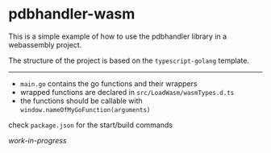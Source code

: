 # pdbhandler-wasm

This is a simple example of how to use the pdbhandler library in a webassembly project.

The structure of the project is based on the `typescript-golang` template.

---

- `main.go` contains the go functions and their wrappers
- wrapped functions are declared in `src/LoadWasm/wasmTypes.d.ts`
- the functions should be callable with `window.nameOfMyGoFunction(arguments)`

check `package.json` for the start/build commands

_work-in-progress_
